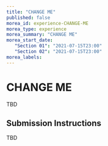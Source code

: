 ```yaml
---
title: "CHANGE ME"
published: false
morea_id: experience-CHANGE-ME
morea_type: experience
morea_summary: "CHANGE ME"
morea_start_date:  
   "Section 01": "2021-07-15T23:00"
   "Section 02": "2021-07-15T23:00"
morea_labels:
---
```


# CHANGE ME

TBD

## Submission Instructions

TBD
